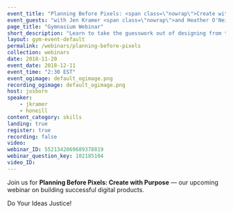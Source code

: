 ```yaml
---
event_title: "Planning Before Pixels: <span class=\"nowrap\">Create with Purpose</span>"
event_guests: "with Jen Kramer <span class=\"nowrap\">and Heather O'Neill</span>"
page_title: "Gymnasium Webinar"
short_description: "Learn to take the guesswork out of designing from the authors of <cite>Before You Code</cite>, Jen Kramer and Heather O'Neill plus our very own Jeremy Osborn."
layout: gym-event-default
permalink: /webinars/planning-before-pixels
collection: webinars
date: 2018-11-20
event_date: 2018-12-11
event_time: "2:30 EST"
event_ogimage: default_ogimage.png
recording_ogimage: default_ogimage.png
host: josborn
speaker: 
    - jkramer
    - honeill
content_category: skills
landing: true
register: true
recording: false
video:
webinar_ID: 5521342069689378819
webinar_question_key: 102185104
video_ID:
---
```

<p>
Join us for <strong>Planning Before Pixels: Create with Purpose</strong> — our upcoming webinar on building successful digital products.</p>

<p class="call-out">
Do Your Ideas Justice!
</p>